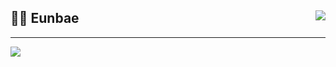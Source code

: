 <div align="left">
  
  <img align="right" src="https://github-readme-stats.vercel.app/api/top-langs/?username=eunbae0&layout=compact" />
  
  ## 👨‍💻 Eunbae
  
  ---
  
  <a href="https://github.com/eunbae0"><img src="https://hits.seeyoufarm.com/api/count/incr/badge.svg?url=https%3A%2F%2Fgithub.com%2Feunbae11&count_bg=%23000000&title_bg=%23000000&icon=github.svg&icon_color=%23E7E7E7&title=GitHub&edge_flat=false)"/></a>

  <br>
 
</div>
